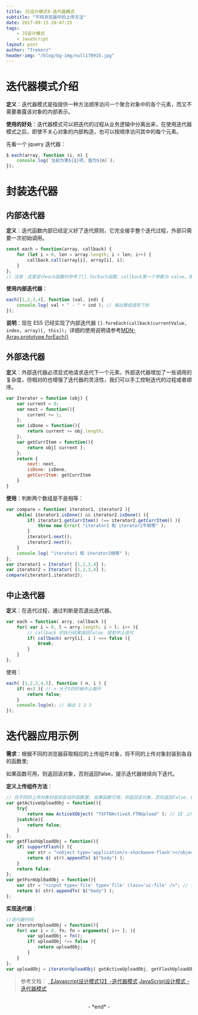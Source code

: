```yaml
---
title: JS设计模式9-迭代器模式
subtitle: "不同浏览器中的上传方法"
date: 2017-09-15 20:47:25
tags: 
	- JS设计模式
	- JavaScript
layout: post
author: "Trekerz"
header-img: "/blog/bg-img/null170915.jpg"
---
```


# **迭代器模式介绍**

**定义**：迭代器模式是指提供一种方法顺序访问一个聚合对象中的各个元素，而又不需要暴露该对象的内部表示。

**使用的好处**：迭代器模式可以把迭代的过程从业务逻辑中分离出来，在使用迭代器模式之后，即使不关心对象的内部构造，也可以按顺序访问其中的每个元素。

先看一个 jquery 迭代器：

```js
$.each(array, function (i, n) {
	console.log(`当前为第${i}项，值为${n}`);
});
```

# **封装迭代器**

## **内部迭代器**

**定义**：迭代函数内部已经定义好了迭代原则，它完全接手整个迭代过程，外部只需要一次初始调用。

```js
const each = function(array, callback) {
	for (let i = 0, len = array.length; i < len; i++) {
		callback.call(array[i], array[i], i); 
	}
};
// 注意：这里设计each函数时参考了[].forEach函数，callback第一个参数为 value，第二个参数为 index。
```

**使用内部迭代器**：

```js
each([1,2,3,4], function (val, ind) {
	console.log( val + " - " + ind ); // 输出数组值和下标
});
```

**说明**：现在 ES5 已经实现了内部迭代器 `[].foreEach(callback(currentValue, index, array)[, this]); `详细的使用说明请参考[MDN-Array.prototype.forEach()](https://developer.mozilla.org/zh-CN/docs/Web/JavaScript/Reference/Global_Objects/Array/forEach)

## **外部迭代器**

**定义**：外部迭代器必须显式地请求迭代下一个元素，外部迭代器增加了一些调用的复杂度，但相对的也增强了迭代器的灵活性，我们可以手工控制迭代的过程或者顺序。

```js
var Iterator = function (obj) {
	var current = 0;
	var next = function(){
		current += 1;
	};
	var isDone = function(){
		return current >= obj.length;
	};
	var getCurrItem = function(){
		return obj[ current ];
	};
	return {
		next: next,
		isDone: isDone,
		getCurrItem: getCurrItem
	}
}
```

**使用**：判断两个数组是不是相等：

```js
var compare = function( iterator1, iterator2 ){
	while( iterator1.isDone() && iterator2.isDone() ){
		if( iterator1.getCurrItem() !== iterator2.getCurrItem() ){
			throw new Error( "iterator1 和 iterator2不相等" );
		}
		iterator1.next();
		iterator2.next();
	}
	console.log( "iterator1 和 iterator2相等" );
};
var iterator1 = Iterator( [1,2,3,4] );
var iterator2 = Iterator( [1,2,3,4] );
compare(iterator1,iterator2);
```

## **中止迭代器**

**定义**：在迭代过程，通过判断是否退出迭代器。

```js
var each = function( arry, callback ){
	for( var i = 0, l = arry.length; i < l; i++ ){
		// callback 的执行结果返回false，提前中止迭代
		if( callback( arry[i], i ) === false ){
			break;
		}
	}
};
```

使用：

```js
each( [1,2,3,4,5], function ( n, i ) {
	if( n>3 ){ // n 大于3的时候中止循环
		return false;
	}
	console.log(n); // 输出 1 2 3
});
```

# 迭代器应用示例

**需求**：根据不同的浏览器获取相应的上传组件对象，将不同的上传对象封装到各自的函数里; 

如果函数可用，则返回该对象，否则返回false，提示迭代器继续向下迭代。

**定义上传组件方法**：

```js
// 将不同的上传对象封装到各自的函数里; 如果函数可用，则返回该对象，否则返回false，提示迭代器继续
var getActiveUploadObj = function(){
	try{
		return new ActiceXObject( "TXFTNActiveX.FTNUpload" ); // IE 上传控件
	}catch(e){
		return false;
	}
};
var getFlashUploadObj = function(){
	if( supportFlash() ){
		var str = "<object type='application/x-shockwave-flash'></object>";
		return $( str).appendTo( $("body") );
	}
	return false;
};
var getFormUpl0adObj = function(){
	var str = "<input type='file' type='file' class='ui-file' />"; // 表单上传
	return $( str).appendTo( $("body") );
};
```

**实现迭代器**：

```js
//迭代器代码
var iteratorUploadObj = function(){
	for( var i = 0, fn; fn = arguments[ i++ ]; ){
		var uploadObj = fn();
		if( uploadObj !== false ){
			return uploadObj;
		}
	}
};
var uploadObj = iteratorUploadObj( getActiveUploadObj, getFlashUploadObj, getFormUpl0adObj );
```



> 参考文档：
> [【Javascript设计模式12】-迭代器模式](http://www.alloyteam.com/2012/10/commonly-javascript-design-patterns-iterator-mode/)
> [JavaScript设计模式 - 迭代器模式](http://www.cnblogs.com/Medeor/p/5017879.html)

<br/>

<center>-&nbsp;*end*&nbsp;-</center>

<br/>